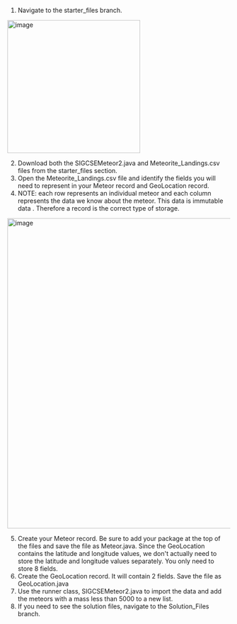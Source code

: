 1. Navigate to the starter_files branch.
<img width="300" alt="image" src="https://github.com/clfurman/MeteoriteDataProject/assets/65421044/9450db2e-9012-4e02-9a40-74a0f5c08571">

2. Download both the SIGCSEMeteor2.java and Meteorite_Landings.csv files from the starter_files section.
3. Open the Meteorite_Landings.csv file and identify the fields you will need to represent in your Meteor record and GeoLocation record.
4. NOTE: each row represents an individual meteor and each column represents the data we know about the meteor.
   This data is <bold>immutable data </bold>. Therefore a record is the correct type of storage. 
 <img width="700" alt="image" src="https://github.com/clfurman/MeteoriteDataProject/assets/65421044/0658b41c-bbd6-435a-81b7-172043d7f83c">


5. Create your Meteor record. Be sure to add your package at the top of the files and save the file as Meteor.java.
   Since the GeoLocation contains the latitude and longitude values, we don't actually need to store the latitude and longitude values separately.
   You only need to store 8 fields.
6. Create the GeoLocation record. It will contain 2 fields. Save the file as GeoLocation.java
7. Use the runner class, SIGCSEMeteor2.java to import the data and add the meteors with a mass less than 5000 to a new list. ​
8. If you need to see the solution files, navigate to the Solution_Files branch.
